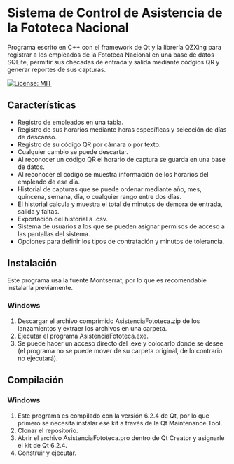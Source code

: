 # Sistema de Control de Asistencia de la Fototeca Nacional
Programa escrito en C++ con el framework de Qt y la librería QZXing para registrar a los empleados de la Fototeca Nacional en una base de datos SQLite, permitir sus checadas de entrada y salida mediante códgios QR y generar reportes de sus capturas.

[![License: MIT](https://img.shields.io/badge/License-MIT-yellow.svg)](https://opensource.org/licenses/MIT)

## Características
- Registro de empleados en una tabla.
- Registro de sus horarios mediante horas específicas y selección de días de descanso.
- Registro de su código QR por cámara o por texto.
- Cualquier cambio se puede descartar.
- Al reconocer un código QR el horario de captura se guarda en una base de datos.
- Al reconocer el código se muestra información de los horarios del empleado de ese día.
- Historial de capturas que se puede ordenar mediante año, mes, quincena, semana, día, o cualquier rango entre dos días.
- El historial calcula y muestra el total de minutos de demora de entrada, salida y faltas.
- Exportación del historial a .csv.
- Sistema de usuarios a los que se pueden asignar permisos de acceso a las pantallas del sistema.
- Opciones para definir los tipos de contratación y minutos de tolerancia.

## Instalación
Este programa usa la fuente Montserrat, por lo que es recomendable instalarla previamente.
### Windows
1. Descargar el archivo comprimido AsistenciaFototeca.zip de los lanzamientos y extraer los archivos en una carpeta.
2. Ejecutar el programa AsistenciaFototeca.exe.
3. Se puede hacer un acceso directo del .exe y colocarlo donde se desee (el programa no se puede mover de su carpeta original, de lo contrario no ejecutará).

## Compilación
### Windows
1. Este programa es compilado con la versión 6.2.4 de Qt, por lo que primero se necesita instalar ese kit a través de la Qt Maintenance Tool.
2. Clonar el repositorio.
3. Abrir el archivo AsistenciaFototeca.pro dentro de Qt Creator y asignarle el kit de Qt 6.2.4.
4. Construir y ejecutar.
